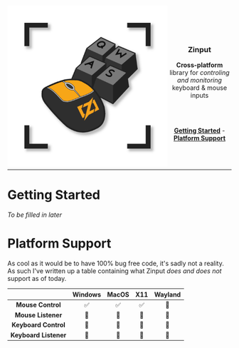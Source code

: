 <img align="left" src=".github/zinputlogo.png" alt="Mouse with Zig Logo & 4 Keyboard Keys" width=360 height=360>

<!-- line breaks to center text -->
<br /><br /><br />

<div align="center">
  <h3>Zinput</h4>
  <b>Cross-platform</b> library for <i>controling and monitoring</i> keyboard & mouse inputs 

  <br /><br />

  <a href="#getting-started"><b>Getting Started</b></a> - <a href="#platform-support"><b>Platform Support</b></a>
</div>

<br /><br />

---

# Getting Started
*To be filled in later*

# Platform Support
As cool as it would be to have 100% bug free code, it's sadly not a reality. As such I've written up a table containing what Zinput *does and does not* support as of today.

<center>

|                       | **Windows** | **MacOS** | **X11** | **Wayland** |
|:---------------------:|:-----------:|:---------:|:-------:|:-----------:|
| **Mouse Control**     | ✅          | ✅          | ✅          | 🏃          |
| **Mouse Listener**    | 🏃          | 🏃          | 🏃          | 🏃          |
| **Keyboard Control**  | 🏃          | 🏃          | 🏃          | 🏃          |
| **Keyboard Listener** | 🏃          | 🏃          | 🏃          | 🏃          |

</center>
